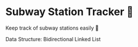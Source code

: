 # Subway Station Tracker 🔂
Keep track of subway stations easily 🚅

Data Structure: Bidirectional Linked List
